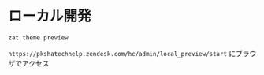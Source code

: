 ローカル開発
===========

```
zat theme preview
```

`https://pkshatechhelp.zendesk.com/hc/admin/local_preview/start` にブラウザでアクセス
